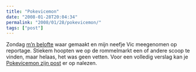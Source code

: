 ```yaml
---
title: "Pokevicemon"
date: "2008-01-28T20:04:34"
permalink: "2008/01/28/pokevicemon/"
tags: ["post"]
---
```

Zondag [m’n belofte](http://pokevicemon.wordpress.com/2008/01/20/tijdschrift-1-is-af/#comments "http://pokevicemon.wordpress.com/2008/01/20/tijdschrift-1-is-af/#comments") waar gemaakt en mijn neefje Vic meegenomen op reportage. Stiekem hoopten we op de rommelmarkt een of andere scoop te vinden, maar helaas, het was geen vetten. Voor een volledig verslag kan je [Pokevicemon zijn post](http://pokevicemon.wordpress.com/2008/01/27/naar-de-rommel-mart-met-simon/ "http://pokevicemon.wordpress.com/2008/01/27/naar-de-rommel-mart-met-simon/") er op nalezen.
